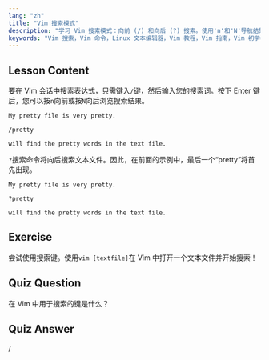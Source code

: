 ```yaml
---
lang: "zh"
title: "Vim 搜索模式"
description: "学习 Vim 搜索模式：向前 (/) 和向后 (?) 搜索。使用'n'和'N'导航结果。立即提高您的 Vim 技能！"
keywords: "Vim 搜索，Vim 命令，Linux 文本编辑器，Vim 教程，Vim 指南，Vim 初学者"
---
```


## Lesson Content

要在 Vim 会话中搜索表达式，只需键入`/`键，然后输入您的搜索词。按下 Enter 键后，您可以按`n`向前或按`N`向后浏览搜索结果。

```plaintext
My pretty file is very pretty.

/pretty

will find the pretty words in the text file.
```

`?`搜索命令将向后搜索文本文件。因此，在前面的示例中，最后一个“pretty”将首先出现。

```plaintext
My pretty file is very pretty.

?pretty

will find the pretty words in the text file.
```

## Exercise

尝试使用搜索键。使用`vim [textfile]`在 Vim 中打开一个文本文件并开始搜索！

## Quiz Question

在 Vim 中用于搜索的键是什么？

## Quiz Answer

/
